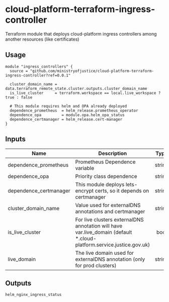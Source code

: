 # cloud-platform-terraform-ingress-controller

Terraform module that deploys cloud-platform ingress controllers among another resources (like certificates)

## Usage

```hcl
module "ingress_controllers" {
  source = "github.com/ministryofjustice/cloud-platform-terraform-ingress-controller?ref=0.0.1"

  cluster_domain_name = data.terraform_remote_state.cluster.outputs.cluster_domain_name
  is_live_cluster     = terraform.workspace == local.live_workspace ? true : false

  # This module requires helm and OPA already deployed
  dependence_prometheus  = helm_release.prometheus_operator
  dependence_opa         = module.opa.helm_opa_status
  dependence_certmanager = helm_release.cert-manager
}
```

## Inputs

| Name                            | Description                                                   | Type | Default | Required |
|---------------------------------|---------------------------------------------------------------|:----:|:-------:|:--------:|
| dependence_prometheus  | Prometheus Dependence variable                                         | string   |       | yes |
| dependence_opa         | Priority class dependence                                              | string   |       | yes |
| dependence_certmanager | This module deploys lets-encrypt certs, so it depends on certmanager   | string   |       | yes |
| cluster_domain_name    | Value used for externalDNS annotations and certmanager                 | string   |       | yes |
| is_live_cluster        | For live clusters externalDNS annotation will have var.live_domain (default *.cloud-platform.service.justice.gov.uk) | bool   |   false    | yes |
| live_domain            | The live domain used for externalDNS annotation (only for prod clusters) | string   |  cloud-platform.service.justice.gov.uk  | no |

## Outputs

```
helm_nginx_ingress_status
```
